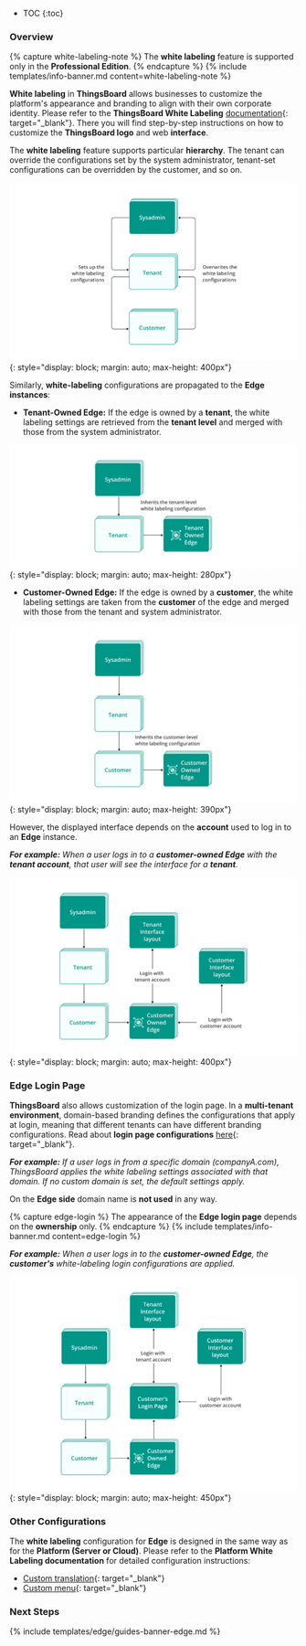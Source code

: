 * TOC
{:toc}

### Overview

{% capture white-labeling-note %}
The **white labeling** feature is supported only in the **Professional Edition**.
{% endcapture %}
{% include templates/info-banner.md content=white-labeling-note %}

**White labeling** in **ThingsBoard** allows businesses to customize the platform's appearance and branding to align with their own corporate identity.
Please refer to the **ThingsBoard White Labeling** [documentation](/docs/pe/user-guide/white-labeling/){: target="_blank"}. There you will find step-by-step instructions on how to customize the **ThingsBoard logo** and web **interface**.

The **white labeling** feature supports particular **hierarchy**.
The tenant can override the configurations set by the system administrator,
tenant-set configurations can be overridden by the customer, and so on.

 ![hierarchy_scheme](/images/edge/user-guide/white-labeling/hierarchy.webp){: style="display: block; margin: auto; max-height: 400px"}

Similarly, **white-labeling** configurations are propagated to the **Edge instances**:

* **Tenant-Owned Edge:** If the edge is owned by a **tenant**, the white labeling settings are retrieved from the **tenant level** and merged with those from the system administrator. 

![tenant-owned-edge](/images/edge/user-guide/white-labeling/hierarchy-edge-tenant.webp){: style="display: block; margin: auto; max-height: 280px"}

* **Customer-Owned Edge:** If the edge is owned by a **customer**, the white labeling settings are taken from the **customer** of the edge and merged with those from the tenant and system administrator.
 
![customer-owned-edge](/images/edge/user-guide/white-labeling/hierarchy-edge-customer.webp){: style="display: block; margin: auto; max-height: 390px"}

However, the displayed interface depends on the **account** used to log in to an **Edge** instance.

_**For example:** When a user logs in to a **customer-owned Edge** with the **tenant account**, that user will see the interface for a **tenant**._

![interface](/images/edge/user-guide/white-labeling/interface.webp){: style="display: block; margin: auto; max-height: 400px"}

### Edge Login Page

**ThingsBoard** also allows customization of the login page. In a **multi-tenant environment**, domain-based branding defines the configurations that apply at login, meaning that different tenants can have different branding configurations. Read about **login page configurations** [here](/docs/pe/user-guide/white-labeling/#customize-the-login-page){: target="_blank"}.

_**For example:** If a user logs in from a specific domain (companyA.com), ThingsBoard applies the white labeling settings associated with that domain. If no custom domain is set, the default settings apply._

On the **Edge side** domain name is **not used** in any way.

{% capture edge-login %}
The appearance of the **Edge login page** depends on the **ownership** only.
{% endcapture %}
{% include templates/info-banner.md content=edge-login %}

_**For example:** When a user logs in to the **customer-owned Edge**, the **customer's** white-labeling login configurations are applied._

![edge-login-page](/images/edge/user-guide/white-labeling/edge-login-page.webp){: style="display: block; margin: auto; max-height: 450px"}

### Other Configurations

The **white labeling** configuration for **Edge** is designed in the same way as for the **Platform (Server or Cloud)**. Please refer to the **Platform White Labeling documentation** for detailed configuration instructions:
* [Custom translation](/docs/pe/user-guide/custom-translation/){: target="_blank"}
* [Custom menu](/docs/pe/user-guide/custom-menu/){: target="_blank"}

### Next Steps

{% include templates/edge/guides-banner-edge.md %}

